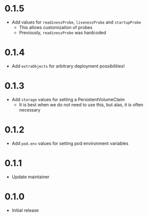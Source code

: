 # 0.1.5

- Add values for `readinessProbe`, `livenessProbe` and `startupProbe`
  - This allows customization of probes
  - Previously, `readinessProbe` was hardcoded

# 0.1.4

- Add `extraObjects` for arbitrary deployment possibilities!

# 0.1.3

- Add `storage` values for setting a PersistentVolumeClaim
  - It is best when we do not need to use this, but alas, it is often necessary

# 0.1.2

- Add `pod.env` values for setting pod environment variables

# 0.1.1

- Update maintainer

# 0.1.0

- Initial release
